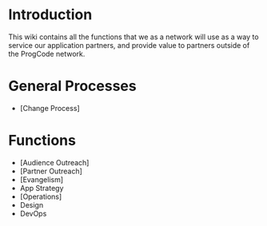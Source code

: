 # Introduction

This wiki contains all the functions that we as a network will use as a way to service our application partners, and provide value to partners outside of the ProgCode network.

# General Processes

* [Change Process]

# Functions

* [Audience Outreach]
* [Partner Outreach]
* [Evangelism]
* App Strategy 
* [Operations]
* Design 
* DevOps


